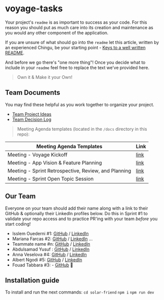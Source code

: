 # voyage-tasks

Your project's `readme` is as important to success as your code. For
this reason you should put as much care into its creation and maintenance
as you would any other component of the application.

If you are unsure of what should go into the `readme` let this article,
written by an experienced Chingu, be your starting point -
[Keys to a well written README](https://tinyurl.com/yk3wubft).

And before we go there's "one more thing"! Once you decide what to include
in your `readme` feel free to replace the text we've provided here.

> Own it & Make it your Own!

## Team Documents

You may find these helpful as you work together to organize your project.

- [Team Project Ideas](./docs/team_project_ideas.md)
- [Team Decision Log](./docs/team_decision_log.md)

> Meeting Agenda templates (located in the `/docs` directory in this repo):

| Meeting Agenda Templates                             | Link                                                                 |
| ---------------------------------------------------- | -------------------------------------------------------------------- |
| Meeting - Voyage Kickoff                             | [link](./docs/meeting-voyage_kickoff.docx)                           |
| Meeting - App Vision & Feature Planning              | [link](./docs/meeting-vision_and_feature_planning.docx)              |
| Meeting - Sprint Retrospective, Review, and Planning | [link](./docs/meeting-sprint_retrospective_review_and_planning.docx) |
| Meeting - Sprint Open Topic Session                  | [link](./docs/meeting-sprint_open_topic_session.docx)                |

## Our Team

Everyone on your team should add their name along with a link to their GitHub
& optionally their LinkedIn profiles below. Do this in Sprint #1 to validate
your repo access and to practice PR'ing with your team _before_ you start
coding!

- Isslem Ouederni #1: [GitHub](https://github.com/EslemOuederni) / [LinkedIn](https://www.linkedin.com/in/isslem-ouederni-858a13182/)
- Mariana Farcas #2: [GitHub](https://github.com/MarianaFarcas) / [LinkedIn](https://linkedin.com/in/mariana-f-6592661b5) ...
- Teammate name #n: [GitHub](https://github.com/ghaccountname) / [LinkedIn](https://linkedin.com/in/liaccountname)
- Abdulsamad Yusuf : [GitHub](https://github.com/samad13) / [LinkedIn](www.linkedin.com/in/abdulsamad-yusuf-ba0064178)
- Anna Veselova #4: [GitHub](https://github.com/AnyaVeselova) / [LinkedIn](https://www.linkedin.com/in/anna-veselova-3640752a0/)
- Albert Ngodi #5: [GitHub](https://github.com/ngodi) / [LinkedIn](https://linkedin.com/in/albertngodi)
- Fouad Tabbara #3: - [GitHub](https://github.com/fmtabbara) 🥷

## Installation guide

To install and run the next commands:
`cd solar-friend`
`npm i`
`npm run dev`
